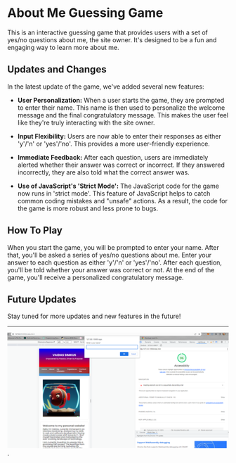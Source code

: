 # About Me Guessing Game

This is an interactive guessing game that provides users with a set of yes/no questions about me, the site owner. It's designed to be a fun and engaging way to learn more about me.

## Updates and Changes

In the latest update of the game, we've added several new features:

- **User Personalization:** When a user starts the game, they are prompted to enter their name. This name is then used to personalize the welcome message and the final congratulatory message. This makes the user feel like they're truly interacting with the site owner.

- **Input Flexibility:** Users are now able to enter their responses as either 'y'/'n' or 'yes'/'no'. This provides a more user-friendly experience.

- **Immediate Feedback:** After each question, users are immediately alerted whether their answer was correct or incorrect. If they answered incorrectly, they are also told what the correct answer was.

- **Use of JavaScript's 'Strict Mode':** The JavaScript code for the game now runs in 'strict mode'. This feature of JavaScript helps to catch common coding mistakes and "unsafe" actions. As a result, the code for the game is more robust and less prone to bugs.

## How To Play

When you start the game, you will be prompted to enter your name. After that, you'll be asked a series of yes/no questions about me. Enter your answer to each question as either 'y'/'n' or 'yes'/'no'. After each question, you'll be told whether your answer was correct or not. At the end of the game, you'll receive a personalized congratulatory message.

## Future Updates

Stay tuned for more updates and new features in the future!

***

![Lighthouse Screenshot](lighthouse.png).
